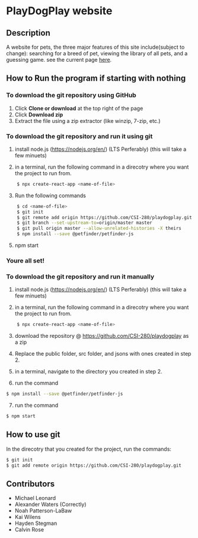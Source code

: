 # PlayDogPlay website

## Description

A website for pets, the three major features of this site include(subject to change): searching for a breed of pet,
viewing the library of all pets, and a guessing game.
see the current page [here](https://csi-280.github.io/playdogplay/).

## How to Run the program if starting with nothing


### To download the git repository using GitHub

1. Click **Clone or download** at the top right of the page
2. Click **Download zip**
3. Extract the file using a zip extractor (like winzip, 7-zip, etc.)


### To download the git repository and run it using git

1. install node.js (https://nodejs.org/en/) (LTS Perferably)
    (this will take a few minuets)

2. in a terminal, run the following command in a direcotry where you want the project to run from.
```bash
    $ npx create-react-app <name-of-file>
```

3. Run the following commands
```bash
    $ cd <name-of-file>
    $ git init
    $ git remote add origin https://github.com/CSI-280/playdogplay.git
    $ git branch --set-upstream-to=origin/master master
    $ git pull origin master --allow-unrelated-histories -X theirs
    $ npm install --save @petfinder/petfinder-js
```

5. npm start


### Youre all set!


### To download the git repository and run it manually

1. install node.js (https://nodejs.org/en/) (LTS Perferably)
    (this will take a few minuets)

2. in a terminal, run the following command in a direcotry where you want the project to run from.
```bash
    $ npx create-react-app <name-of-file>
```

3. download the repository @ https://github.com/CSI-280/playdogplay as a zip

4. Replace the public folder, src folder, and jsons with ones created in step 2.

5. in a terminal, navigate to the directory you created in step 2.

6. run the command 
```bash 
$ npm install --save @petfinder/petfinder-js
```

7. run the command
```bash 
$ npm start
```







## How to use git

In the direcotry that you created for the project, run the commands:
```bash
$ git init
$ git add remote origin https://github.com/CSI-280/playdogplay.git
```

## Contributors
* Michael Leonard
* Alexander Waters (Correctly)
* Noah Patterson-LaBaw
* Kai Wilens
* Hayden Stegman
* Calvin Rose
